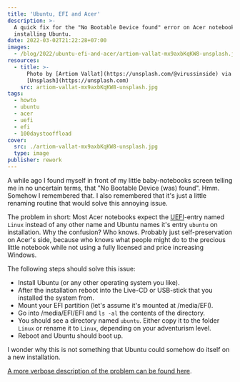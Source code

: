 ```yaml
---
title: 'Ubuntu, EFI and Acer'
description: >-
  A quick fix for the "No Bootable Device found" error on Acer notebooks after
  installing Ubuntu.
date: 2022-03-02T21:22:28+07:00
images:
  - /blog/2022/ubuntu-efi-and-acer/artiom-vallat-mx9axbKqKW8-unsplash.jpg
resources:
  - title: >-
      Photo by [Artiom Vallat](https://unsplash.com/@virussinside) via
      [Unsplash](https://unsplash.com)
    src: artiom-vallat-mx9axbKqKW8-unsplash.jpg
tags:
  - howto
  - ubuntu
  - acer
  - uefi
  - efi
  - 100daystooffload
cover:
  src: ./artiom-vallat-mx9axbKqKW8-unsplash.jpg
  type: image
publisher: rework
---
```


A while ago I found myself in front of my little baby-notebooks screen telling me in no uncertain terms, that "No Bootable Device (was) found". Hmm. Somehow I remembered that. I also remembered that it's just a little renaming routine that would solve this annoying issue.

The problem in short: Most Acer notebooks expect the [UEFI](https://en.wikipedia.org/wiki/EFI_system_partition)-entry named `Linux` instead of any other name and Ubuntu names it's entry `ubuntu` on installation. Why the confusion? Who knows. Probably just self-preservation on Acer's side, because who knows what people might do to the precious little notebook while not using a fully licensed and price increasing Windows.

The following steps should solve this issue:

*   Install Ubuntu (or any other operating system you like).
*   After the installation reboot into the Live-CD or USB-stick that you installed the system from.
*   Mount your EFI partition (let's assume it's mounted at /media/EFI).
*   Go into /media/EFI/EFI and `ls -al` the contents of the directory.
*   You should see a directory named `ubuntu`. Either copy it to the folder `Linux` or rename it to `Linux`, depending on your adventurism level.
*   Reboot and Ubuntu should boot up.

I wonder why this is not something that Ubuntu could somehow do itself on a new installation.

[A more verbose description of the problem can be found here](http://www.slabbe.org/blogue/2018/05/installing-ubuntu-18.04-on-aspire-es-11-es1-132-c6lg/).
